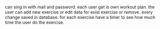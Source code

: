 can sing in with mail and password.
each user get is own workout plan.
the user can add new exercise or edit data for exist exercise or remove.
every change saved in database.
for each exercise have a timer to see how much time the user do the exercise.
